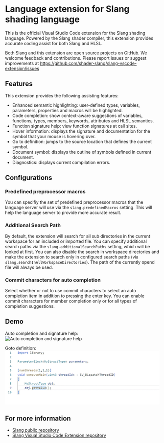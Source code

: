 # Language extension for Slang shading language

This is the official Visual Studio Code extension for the Slang shading language. Powered by the Slang shader compiler, this extension provides accurate coding assist for both Slang and HLSL.

Both Slang and this extension are open source projects on GitHub. We welcome feedback and contributions. Please report issues or suggest improvements at https://github.com/shader-slang/slang-vscode-extension/issues


## Features

This extension provides the following assisting features:
- Enhanced semantic highlighting: user-defined types, variables, parameters, properties and macros will be highlighted.
- Code completion: show context-aware suggestions of variables, functions, types, members, keywords, attributes and HLSL semantics.
- Function signature help: view function signatures at call sites.
- Hover information: displays the signature and documentation for the symbol that your mouse is hovering over.
- Go to definition: jumps to the source location that defines the current symbol.
- Document symbol: displays the outline of symbols defined in current document.
- Diagnostics: displays current compilation errors.

## Configurations

### Predefined preprocessor macros

You can specifiy the set of predefined preprocessor macros that the language server will use via the `slang.predefinedMacros` setting. This will help the language server to provide more accurate result.

### Additional Search Path

By default, the extension will search for all sub directories in the current workspace for an included or imported file. You can specify additional search paths via the `slang.additionalSearchPaths` setting, which will be looked at first. You can also disable the search in workspace directories and make the extension to search only in configured search paths (via `slang.searchInAllWorkspaceDirectories`). The path of the currently opend file will always be used.

### Commit characters for auto completion

Select whether or not to use commit characters to select an auto completion item in addition to pressing the enter key. You can enable commit characters for member completion only or for all types of completion suggestions.

## Demo

Auto completion and signature help:  
![Auto completion and signature help](doc/auto-complete.gif)

Goto definition:  
![Goto definition](doc/goto-def.gif)

## For more information

* [Slang public repository](http://github.com/shader-slang/slang)
* [Slang Visual Studio Code Extension repository](https://github.com/shader-slang/slang-vscode-extension)

